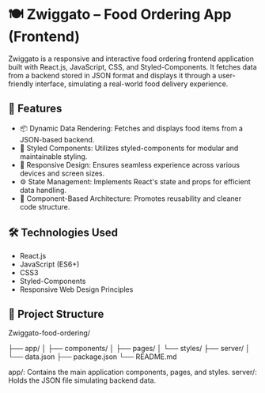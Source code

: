 # 🍽️ Zwiggato – Food Ordering App (Frontend)
Zwiggato is a responsive and interactive food ordering frontend application built with React.js, JavaScript, CSS, and Styled-Components. It fetches data from a backend stored in JSON format and displays it through a user-friendly interface, simulating a real-world food delivery experience.

## 🚀 Features

- 📦 Dynamic Data Rendering: Fetches and displays food items from a JSON-based backend.
- 🎨 Styled Components: Utilizes styled-components for modular and maintainable styling.
- 📱 Responsive Design: Ensures seamless experience across various devices and screen sizes.
- ⚙️ State Management: Implements React's state and props for efficient data handling.
- 🧩 Component-Based Architecture: Promotes reusability and cleaner code structure.

## 🛠️ Technologies Used
- React.js
- JavaScript (ES6+)
- CSS3
- Styled-Components
- Responsive Web Design Principles

## 📂 Project Structure
Zwiggato-food-ordering/

├── app/
│   ├── components/
│   ├── pages/
│   └── styles/
├── server/
│   └── data.json
├── package.json
└── README.md

app/: Contains the main application components, pages, and styles.
server/: Holds the JSON file simulating backend data.

